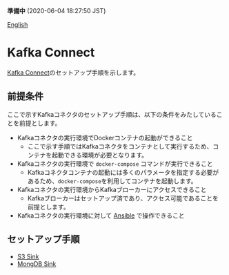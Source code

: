 **準備中** (2020-06-04 18:27:50 JST)

<!--
Copyright (C) 2020 National Institute of Informatics

Licensed to the Apache Software Foundation (ASF) under one
or more contributor license agreements.  See the NOTICE file
distributed with this work for additional information
regarding copyright ownership.  The ASF licenses this file
to you under the Apache License, Version 2.0 (the
"License"); you may not use this file except in compliance
with the License.  You may obtain a copy of the License at

  http://www.apache.org/licenses/LICENSE-2.0

Unless required by applicable law or agreed to in writing,
software distributed under the License is distributed on an
"AS IS" BASIS, WITHOUT WARRANTIES OR CONDITIONS OF ANY
KIND, either express or implied.  See the License for the
specific language governing permissions and limitations
under the License.
--->

[English](https://translate.google.com/translate?hl=en&sl=ja&tl=en&u=https://nii-gakunin-cloud.github.io/sinetstream/server/kafka-connect/README.html "google translate")

# Kafka Connect

[Kafka Connect](https://kafka.apache.org/documentation/#connect)のセットアップ手順を示します。


## 前提条件

ここで示すKafkaコネクタのセットアップ手順は、以下の条件をみたしていることを前提とします。

* Kafkaコネクタの実行環境でDockerコンテナの起動ができること
    - ここで示す手順ではKafkaコネクタをコンテナとして実行するため、コンテナを起動できる環境が必要となります。
* Kafkaコネクタの実行環境で `docker-compose` コマンドが実行できること
    - Kafkaコネクタコンテナの起動には多くのパラメータを指定する必要があるため、`docker-compose`を利用してコンテナを起動します。
* Kafkaコネクタの実行環境からKafkaブローカーにアクセスできること
    - Kafkaブローカーはセットアップ済であり、アクセス可能であることを前提とします。
* Kafkaコネクタの実行環境に対して [Ansible](https://docs.ansible.com/ansible/) で操作できること

## セットアップ手順

* [S3 Sink](001-S3_Sinkコネクタのセットアップ.ipynb)
* [MongDB Sink](002-MongoDB_Sinkコネクタのセットアップ.ipynb)
